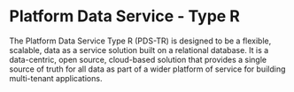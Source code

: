 # Platform Data Service - Type R

The Platform Data Service Type R (PDS-TR) is designed to be a flexible, scalable, data as a service solution built on a relational database. It is a data-centric, open source, cloud-based solution that provides a single source of truth for all data as part of a wider platform of service for building multi-tenant applications.

